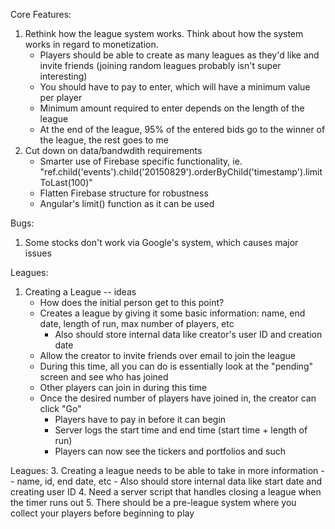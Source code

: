 Core Features:
1. Rethink how the league system works. Think about how the system works in regard to monetization.
	- Players should be able to create as many leagues as they'd like and invite friends (joining random leagues probably isn't super interesting)
	- You should have to pay to enter, which will have a minimum value per player
	- Minimum amount required to enter depends on the length of the league
	- At the end of the league, 95% of the entered bids go to the winner of the league, the rest goes to me
2. Cut down on data/bandwdith requirements
	- Smarter use of Firebase specific functionality, ie. "ref.child('events').child('20150829').orderByChild('timestamp').limitToLast(100)"
	- Flatten Firebase structure for robustness
	- Angular's limit() function as it can be used



Bugs:
1. Some stocks don't work via Google's system, which causes major issues



Leagues:
1. Creating a League -- ideas
	- How does the initial person get to this point?
	- Creates a league by giving it some basic information: name, end date, length of run, max number of players, etc
		- Also should store internal data like creator's user ID and creation date
	- Allow the creator to invite friends over email to join the league
	- During this time, all you can do is essentially look at the "pending" screen and see who has joined
	- Other players can join in during this time
	- Once the desired number of players have joined in, the creator can click "Go"
		- Players have to pay in before it can begin
		- Server logs the start time and end time (start time + length of run)
		- Players can now see the tickers and portfolios and such



Leagues:
3. Creating a league needs to be able to take in more information -- name, id, end date, etc
	- Also should store internal data like start date and creating user ID
4. Need a server script that handles closing a league when the timer runs out
5. There should be a pre-league system where you collect your players before beginning to play